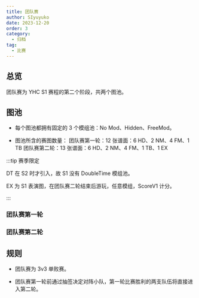 ```yaml
---
title: 团队赛
author: SIyuyuko
date: 2023-12-20
order: 3
category: 
  - 归档
tag: 
  - 比赛
---
```


## 总览

团队赛为 YHC S1 赛程的第二个阶段，共两个图池。

<!-- more -->

## 图池

- 每个图池都拥有固定的 3 个模组池：No Mod、Hidden、FreeMod。

- 图池所含的赛图数量：
团队赛第一轮：12 张谱面：6 HD、2 NM、4 FM、1 TB
团队赛第二轮：13 张谱面：6 HD、2 NM、4 FM、1 TB、1 EX

:::tip 赛季限定

DT 在 S2 时才引入，故 S1 没有 DoubleTime 模组池。

EX 为 S1 表演图，在团队赛二轮结束后游玩，任意模组，ScoreV1 计分。

:::

### 团队赛第一轮

<Mappool :mapData="poolList.pool1"></Mappool>

### 团队赛第二轮

<Mappool :mapData="poolList.pool2"></Mappool>

## 规则

- 团队赛为 3v3 单败赛。

- 团队赛第一轮前通过抽签决定对阵小队，第一轮比赛胜利的两支队伍将直接进入第二轮。

<script setup>
import { ref,onBeforeMount } from 'vue';
import Mappool from '@mapPool';
import { getMappoolPanel } from '@mappoolUtil';
let poolList=ref({
  pool1:{
    sets:[],
    data:[],
    status:{
      isLoading:true,
      title:"YHC S1 团队赛第一轮图池",
    },
    src:"HD 1370703 147370 2003640 2204492 3310401 691112 NM 3163222 2551294 FM 1951094 1352167 1052460 221677 TB 2295609",
  },
  pool2:{
    sets:[],
    data:[],
    status:{
      isLoading:true,
      title:"YHC S1 团队赛第二轮图池",
    },
    src:"HD 1582583 2037327 1848332 3067288 1205989 1625011 NM 2809461 2601642 FM 3503281 2875377 1630902 2573530 TB 2168358 EX 1725174",
  },
});
onBeforeMount(()=>{
  poolList.value=getMappoolPanel(poolList.value,"s1mappool");
})
</script>
